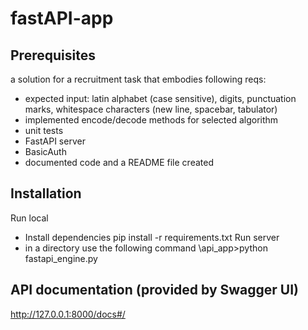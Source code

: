 # fastAPI-app
## Prerequisites
a solution for a recruitment task that embodies following reqs:
- expected input: latin alphabet (case sensitive), digits, punctuation marks, whitespace characters (new line, spacebar, tabulator)
- implemented encode/decode methods for selected algorithm
- unit tests
- FastAPI server
- BasicAuth
- documented code and a README file created 

## Installation 
Run local
- Install dependencies pip install -r requirements.txt
Run server
- in a directory use the following command  \api_app>python fastapi_engine.py

## API documentation (provided by Swagger UI)
http://127.0.0.1:8000/docs#/

